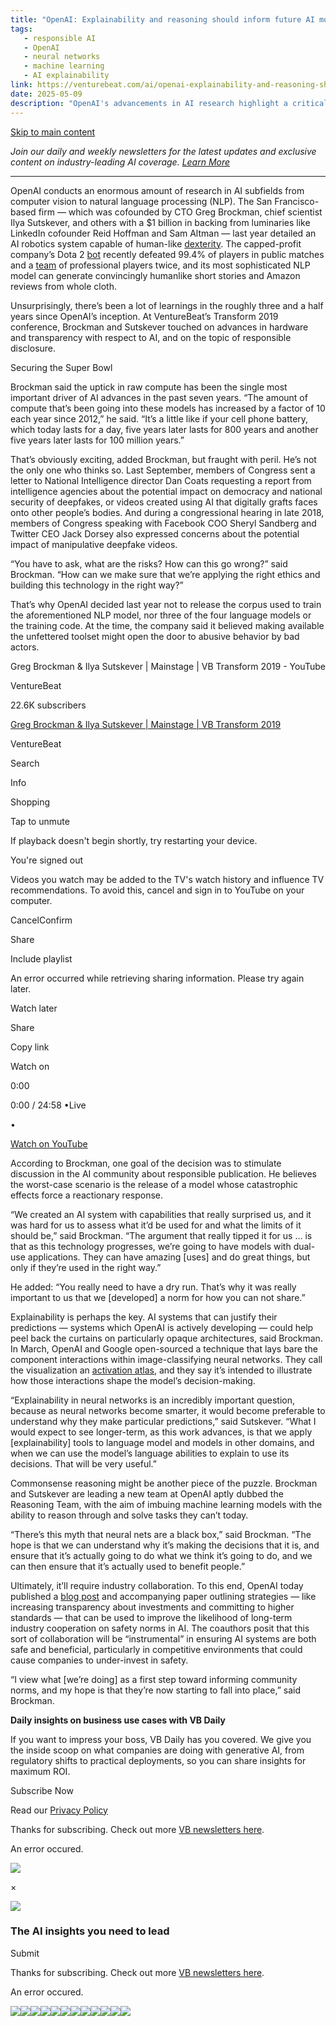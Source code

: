 ```yaml
---
title: "OpenAI: Explainability and reasoning should inform future AI models | VentureBeat"
tags:
   - responsible AI
   - OpenAI
   - neural networks
   - machine learning
   - AI explainability
link: https://venturebeat.com/ai/openai-explainability-and-reasoning-should-inform-future-ai-models/
date: 2025-05-09
description: "OpenAI's advancements in AI research highlight a critical focus on explainability and ethical deployment to mitigate risks associated with powerful AI systems. The firm emphasizes the need for transparency in model architectures, illustrated through their activation atlas technique. The ongoing strategy aims to cultivate community norms around responsible AI publication due to concerns over dual-use technologies, such as deepfakes. Collaborative industry efforts are deemed essential for enhancing safety standards, ensuring that AI applications remain beneficial while preventing misuse. This approach signals a proactive stance in developing AI systems that are not only innovative but also ethically grounded."
---
```


[Skip to main content](https://venturebeat.com/ai/openai-explainability-and-reasoning-should-inform-future-ai-models/#primary)

_Join our daily and weekly newsletters for the latest updates and exclusive content on industry-leading AI coverage. [Learn More](https://venturebeat.com/newsletters/?utm_source=VBsite&utm_medium=desktopNav)_

* * *

OpenAI conducts an enormous amount of research in AI subfields from computer vision to natural language processing (NLP). The San Francisco-based firm — which was cofounded by CTO Greg Brockman, chief scientist Ilya Sutskever, and others with a $1 billion in backing from luminaries like LinkedIn cofounder Reid Hoffman and Sam Altman — last year detailed an AI robotics system capable of human-like [dexterity](https://venturebeat.com/2018/07/30/openais-state-of-the-art-system-gives-robots-humanlike-dexterity/). The capped-profit company’s Dota 2 [bot](https://venturebeat.com/2019/04/13/openai-five-defeats-a-team-of-professional-dota-2-players/) recently defeated 99.4% of players in public matches and a [team](https://venturebeat.com/2019/04/13/openai-five-defeats-a-team-of-professional-dota-2-players/) of professional players twice, and its most sophisticated NLP model can generate convincingly humanlike short stories and Amazon reviews from whole cloth.

Unsurprisingly, there’s been a lot of learnings in the roughly three and a half years since OpenAI’s inception. At VentureBeat’s Transform 2019 conference, Brockman and Sutskever touched on advances in hardware and transparency with respect to AI, and on the topic of responsible disclosure.

Securing the Super Bowl

Brockman said the uptick in raw compute has been the single most important driver of AI advances in the past seven years. “The amount of compute that’s been going into these models has increased by a factor of 10 each year since 2012,” he said. “It’s a little like if your cell phone battery, which today lasts for a day, five years later lasts for 800 years and another five years later lasts for 100 million years.”

That’s obviously exciting, added Brockman, but fraught with peril. He’s not the only one who thinks so. Last September, members of Congress sent a letter to National Intelligence director Dan Coats requesting a report from intelligence agencies about the potential impact on democracy and national security of deepfakes, or videos created using AI that digitally grafts faces onto other people’s bodies. And during a congressional hearing in late 2018, members of Congress speaking with Facebook COO Sheryl Sandberg and Twitter CEO Jack Dorsey also expressed concerns about the potential impact of manipulative deepfake videos.

“You have to ask, what are the risks? How can this go wrong?” said Brockman. “How can we make sure that we’re applying the right ethics and building this technology in the right way?”

That’s why OpenAI decided last year not to release the corpus used to train the aforementioned NLP model, nor three of the four language models or the training code. At the time, the company said it believed making available the unfettered toolset might open the door to abusive behavior by bad actors.

Greg Brockman & Ilya Sutskever \| Mainstage \| VB Transform 2019 - YouTube

VentureBeat

22.6K subscribers

[Greg Brockman & Ilya Sutskever \| Mainstage \| VB Transform 2019](https://www.youtube.com/watch?v=-j_48VkO8cs)

VentureBeat

Search

Info

Shopping

Tap to unmute

If playback doesn't begin shortly, try restarting your device.

You're signed out

Videos you watch may be added to the TV's watch history and influence TV recommendations. To avoid this, cancel and sign in to YouTube on your computer.

CancelConfirm

Share

Include playlist

An error occurred while retrieving sharing information. Please try again later.

Watch later

Share

Copy link

Watch on

0:00

0:00 / 24:58
•Live

•

[Watch on YouTube](https://www.youtube.com/watch?v=-j_48VkO8cs "Watch on YouTube")

According to Brockman, one goal of the decision was to stimulate discussion in the AI community about responsible publication. He believes the worst-case scenario is the release of a model whose catastrophic effects force a reactionary response.

“We created an AI system with capabilities that really surprised us, and it was hard for us to assess what it’d be used for and what the limits of it should be,” said Brockman. “The argument that really tipped it for us … is that as this technology progresses, we’re going to have models with dual-use applications. They can have amazing \[uses\] and do great things, but only if they’re used in the right way.”

He added: “You really need to have a dry run. That’s why it was really important to us that we \[developed\] a norm for how you can not share.”

Explainability is perhaps the key. AI systems that can justify their predictions — systems which OpenAI is actively developing — could help peel back the curtains on particularly opaque architectures, said Brockman. In March, OpenAI and Google open-sourced a technique that lays bare the component interactions within image-classifying neural networks. They call the visualization an [activation atlas](https://venturebeat.com/2019/03/06/openai-and-google-detail-activation-atlases-a-technique-for-visualizing-ai-decision-making/), and they say it’s intended to illustrate how those interactions shape the model’s decision-making.

“Explainability in neural networks is an incredibly important question, because as neural networks become smarter, it would become preferable to understand why they make particular predictions,” said Sutskever. “What I would expect to see longer-term, as this work advances, is that we apply \[explainability\] tools to language model and models in other domains, and when we can use the model’s language abilities to explain to use its decisions. That will be very useful.”

Commonsense reasoning might be another piece of the puzzle. Brockman and Sutskever are leading a new team at OpenAI aptly dubbed the Reasoning Team, with the aim of imbuing machine learning models with the ability to reason through and solve tasks they can’t today.

“There’s this myth that neural nets are a black box,” said Brockman. “The hope is that we can understand why it’s making the decisions that it is, and ensure that it’s actually going to do what we think it’s going to do, and we can then ensure that it’s actually used to benefit people.”

Ultimately, it’ll require industry collaboration. To this end, OpenAI today published a [blog post](https://openai.com/blog/cooperation-on-safety/) and accompanying paper outlining strategies — like increasing transparency about investments and committing to higher standards — that can be used to improve the likelihood of long-term industry cooperation on safety norms in AI. The coauthors posit that this sort of collaboration will be “instrumental” in ensuring AI systems are both safe and beneficial, particularly in competitive environments that could cause companies to under-invest in safety.

“I view what \[we’re doing\] as a first step toward informing community norms, and my hope is that they’re now starting to fall into place,” said Brockman.

**Daily insights on business use cases with VB Daily**

If you want to impress your boss, VB Daily has you covered. We give you the inside scoop on what companies are doing with generative AI, from regulatory shifts to practical deployments, so you can share insights for maximum ROI.

Subscribe Now

Read our [Privacy Policy](https://venturebeat.com/terms-of-service/)

Thanks for subscribing. Check out more [VB newsletters here](https://venturebeat.com/newsletters/).


An error occured.

![](https://venturebeat.com/wp-content/themes/vb-news/brand/img/vb-daily-phone.png)

×

![](https://venturebeat.com/wp-content/themes/vb-news/brand/img/AI-Weekly.png)

### The AI insights you need to lead

Submit

Thanks for subscribing. Check out more [VB newsletters here](https://venturebeat.com/newsletters/).


An error occured.

![](https://pixel.wp.com/g.gif?v=ext&blog=126020344&post=2513040&tz=-7&srv=venturebeat.com&hp=vip&j=1%3A14.5&host=venturebeat.com&ref=&fcp=0&rand=0.012923553190447024)![](https://ids4.ad.gt/api/v1/ip_match?id=AU1D-0100-001746802544-2L2EWWHV-2HWM)![](https://secure.adnxs.com/getuid?https://ids.ad.gt/api/v1/match?id=AU1D-0100-001746802544-2L2EWWHV-2HWM&adnxs_id=$UID&gdpr=0)![](https://u.openx.net/w/1.0/cm?id=998eaf06-9905-4eae-9e26-9fac75960c53&r=https%3A%2F%2Fids.ad.gt%2Fapi%2Fv1%2Fopenx%3Fopenx_id%3D%7BOPENX_ID%7D%26id%3DAU1D-0100-001746802544-2L2EWWHV-2HWM%26auid%3DAU1D-0100-001746802544-2L2EWWHV-2HWM)![](https://image2.pubmatic.com/AdServer/UCookieSetPug?rd=https%3A%2F%2Fids.ad.gt%2Fapi%2Fv1%2Fpbm_match%3Fpbm%3D%23PM_USER_ID%26id%3DAU1D-0100-001746802544-2L2EWWHV-2HWM)![](https://token.rubiconproject.com/token?pid=50242&puid=AU1D-0100-001746802544-2L2EWWHV-2HWM&gdpr=0)![](https://match.adsrvr.org/track/cmf/generic?ttd_pid=8gkxb6n&ttd_tpi=1&ttd_puid=AU1D-0100-001746802544-2L2EWWHV-2HWM&gdpr=0)![](https://pixel.tapad.com/idsync/ex/receive?partner_id=3185&partner_device_id=AU1D-0100-001746802544-2L2EWWHV-2HWM&partner_url=https://ids.ad.gt%2Fapi%2Fv1%2Ftapad_match%3Fid%3DAU1D-0100-001746802544-2L2EWWHV-2HWM%26tapad_id%3D%24%7BTA_DEVICE_ID%7D)![](https://cm.g.doubleclick.net/pixel?google_nid=audigent_w_appnexus_3985&google_cm&google_sc&google_ula=450542624&id=AU1D-0100-001746802544-2L2EWWHV-2HWM)![](https://d.turn.com/r/dd/id/L2NzaWQvMS9jaWQvMTc0ODI0MTY1OC90LzA/url/https%3A%2F%2Fids.ad.gt%2Fapi%2Fv1%2Famo_match%3Fturn_id%3D%24!%7BTURN_UUID%7D%26id%3DAU1D-0100-001746802544-2L2EWWHV-2HWM)![](https://sync.go.sonobi.com/us?https://ids.ad.gt/api/v1/son_match?id=AU1D-0100-001746802544-2L2EWWHV-2HWM&uid=[UID]&gdpr=0)![](https://ids.ad.gt/api/v1/g_hosted?id=AU1D-0100-001746802544-2L2EWWHV-2HWM)
